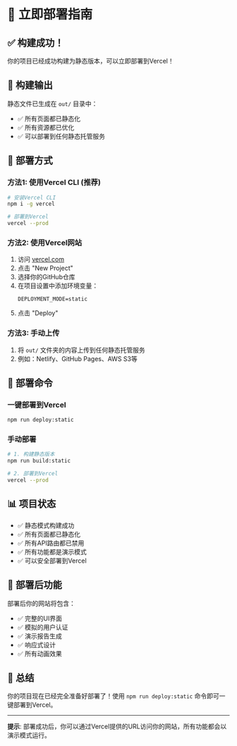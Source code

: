 # 🚀 立即部署指南

## ✅ 构建成功！

你的项目已经成功构建为静态版本，可以立即部署到Vercel！

## 📁 构建输出

静态文件已生成在 `out/` 目录中：
- ✅ 所有页面都已静态化
- ✅ 所有资源都已优化
- ✅ 可以部署到任何静态托管服务

## 🚀 部署方式

### 方法1: 使用Vercel CLI (推荐)
```bash
# 安装Vercel CLI
npm i -g vercel

# 部署到Vercel
vercel --prod
```

### 方法2: 使用Vercel网站
1. 访问 [vercel.com](https://vercel.com)
2. 点击 "New Project"
3. 选择你的GitHub仓库
4. 在项目设置中添加环境变量：
   ```
   DEPLOYMENT_MODE=static
   ```
5. 点击 "Deploy"

### 方法3: 手动上传
1. 将 `out/` 文件夹的内容上传到任何静态托管服务
2. 例如：Netlify、GitHub Pages、AWS S3等

## 🎯 部署命令

### 一键部署到Vercel
```bash
npm run deploy:static
```

### 手动部署
```bash
# 1. 构建静态版本
npm run build:static

# 2. 部署到Vercel
vercel --prod
```

## 📊 项目状态

- ✅ 静态模式构建成功
- ✅ 所有页面都已静态化
- ✅ 所有API路由都已禁用
- ✅ 所有功能都是演示模式
- ✅ 可以安全部署到Vercel

## 🔧 部署后功能

部署后你的网站将包含：
- ✅ 完整的UI界面
- ✅ 模拟的用户认证
- ✅ 演示报告生成
- ✅ 响应式设计
- ✅ 所有动画效果

## 🎉 总结

你的项目现在已经完全准备好部署了！使用 `npm run deploy:static` 命令即可一键部署到Vercel。

---

**提示**: 部署成功后，你可以通过Vercel提供的URL访问你的网站，所有功能都会以演示模式运行。
